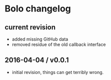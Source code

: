 # Bolo changelog

## current revision

- added missing GitHub data
- removed residue of the old callback interface

## 2016-04-04 / v0.0.1

- initial revision, things can get terribly wrong.
